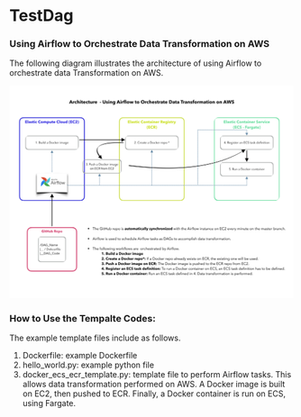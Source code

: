 # TestDag
### Using Airflow to Orchestrate Data Transformation on AWS


The following diagram illustrates the architecture of using Airflow to orchestrate data Transformation on AWS.

![This is a test image](/airflow_v3.png)

### How to Use the Tempalte Codes:
The example template files include as follows.
1. Dockerfile: example Dockerfile
1. hello_world.py: example python file
1. docker_ecs_ecr_template.py: template file to perform Airflow tasks. This allows data transformation performed on AWS. A Docker image is built on EC2, then pushed to ECR. Finally, a Docker container is run on ECS, using Fargate.


